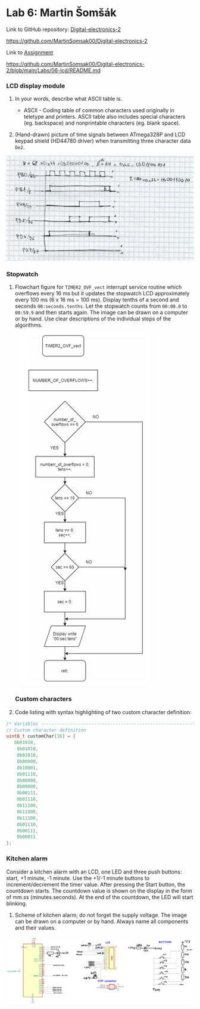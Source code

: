 # Lab 6: Martin Šomšák
Link to GitHub repository: [Digital-electronics-2](https://github.com/MartinSomsak00/Digital-electronics-2)

https://github.com/MartinSomsak00/Digital-electronics-2

Link to [Assignment](https://github.com/MartinSomsak00/Digital-electronics-2/blob/main/Labs/06-lcd/README.md)

https://github.com/MartinSomsak00/Digital-electronics-2/blob/main/Labs/06-lcd/README.md

### LCD display module

1. In your words, describe what ASCII table is.
   * ASCII - Coding table of common characters used originally in teletype and printers. ASCII table also includes special characters (eg. backspace) and nonprintable characters (eg. blank space).

2. (Hand-drawn) picture of time signals between ATmega328P and LCD keypad shield (HD44780 driver) when transmitting three character data `De2`.  

![](pictures/1.PNG) 

### Stopwatch

1. Flowchart figure for `TIMER2_OVF_vect` interrupt service routine which overflows every 16&nbsp;ms but it updates the stopwatch LCD approximately every 100&nbsp;ms (6 x 16&nbsp;ms = 100&nbsp;ms). Display tenths of a second and seconds `00:seconds.tenths`. Let the stopwatch counts from `00:00.0` to `00:59.9` and then starts again. The image can be drawn on a computer or by hand. Use clear descriptions of the individual steps of the algorithms.

   ![](pictures/2.PNG)
   
   ### Custom characters

1. Code listing with syntax highlighting of two custom character definition:

```c
/* Variables ---------------------------------------------------------*/
// Custom character definition
uint8_t customChar[16] = {
   0b01010,
    0b01010,
    0b01010,
    0b00000,
    0b10001,
    0b01110,
    0b00000,
    0b00000,
    0b00111,
    0b01110,
    0b11100,
    0b11000,
    0b11100,
    0b01110,
    0b00111,
    0b00011
};
```

### Kitchen alarm

Consider a kitchen alarm with an LCD, one LED and three push buttons: start, +1 minute, -1 minute. Use the +1/-1 minute buttons to increment/decrement the timer value. After pressing the Start button, the countdown starts. The countdown value is shown on the display in the form of mm.ss (minutes.seconds). At the end of the countdown, the LED will start blinking.

1. Scheme of kitchen alarm; do not forget the supply voltage. The image can be drawn on a computer or by hand. Always name all components and their values.

 ![](pictures/3.PNG)
 
 